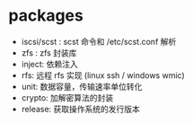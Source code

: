 # packages

- iscsi/scst : scst 命令和 /etc/scst.conf 解析
- zfs : zfs 封装库
- inject: 依赖注入
- rfs: 远程 rfs 实现 (linux ssh / windows wmic)
- unit: 数据容量，传输速率单位转化
- crypto: 加解密算法的封装
- release: 获取操作系统的发行版本